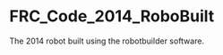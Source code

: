 FRC_Code_2014_RoboBuilt
=======================

The 2014 robot built using the robotbuilder software.
